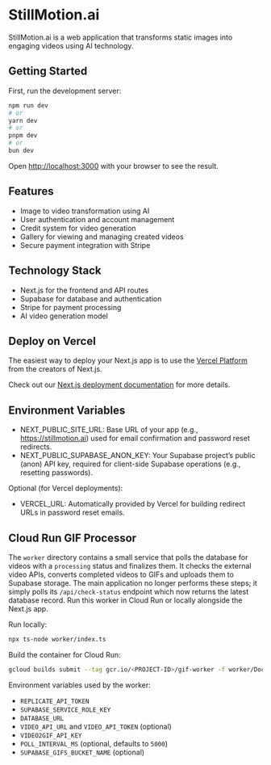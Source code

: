 # StillMotion.ai

StillMotion.ai is a web application that transforms static images into engaging videos using AI technology.

## Getting Started

First, run the development server:

```bash
npm run dev
# or
yarn dev
# or
pnpm dev
# or
bun dev
```

Open [http://localhost:3000](http://localhost:3000) with your browser to see the result.

## Features

- Image to video transformation using AI
- User authentication and account management
- Credit system for video generation
- Gallery for viewing and managing created videos
- Secure payment integration with Stripe

## Technology Stack

- Next.js for the frontend and API routes
- Supabase for database and authentication
- Stripe for payment processing
- AI video generation model

## Deploy on Vercel

The easiest way to deploy your Next.js app is to use the [Vercel Platform](https://vercel.com/new) from the creators of Next.js.

Check out our [Next.js deployment documentation](https://nextjs.org/docs/app/building-your-application/deploying) for more details.

## Environment Variables

- NEXT_PUBLIC_SITE_URL: Base URL of your app (e.g., https://stillmotion.ai) used for email confirmation and password reset redirects.
- NEXT_PUBLIC_SUPABASE_ANON_KEY: Your Supabase project’s public (anon) API key, required for client-side Supabase operations (e.g., resetting passwords).
  
Optional (for Vercel deployments):
- VERCEL_URL: Automatically provided by Vercel for building redirect URLs in password reset emails.

## Cloud Run GIF Processor

The `worker` directory contains a small service that polls the database for
videos with a `processing` status and finalizes them. It checks the external
video APIs, converts completed videos to GIFs and uploads them to Supabase
storage. The main application no longer performs these steps; it simply polls
its `/api/check-status` endpoint which now returns the latest database record.
Run this worker in Cloud Run or locally alongside the Next.js app.

Run locally:

```bash
npx ts-node worker/index.ts
```

Build the container for Cloud Run:

```bash
gcloud builds submit --tag gcr.io/<PROJECT-ID>/gif-worker -f worker/Dockerfile
```

Environment variables used by the worker:

- `REPLICATE_API_TOKEN`
- `SUPABASE_SERVICE_ROLE_KEY`
- `DATABASE_URL`
- `VIDEO_API_URL` and `VIDEO_API_TOKEN` (optional)
- `VIDEO2GIF_API_KEY`
- `POLL_INTERVAL_MS` (optional, defaults to `5000`)
- `SUPABASE_GIFS_BUCKET_NAME` (optional)

